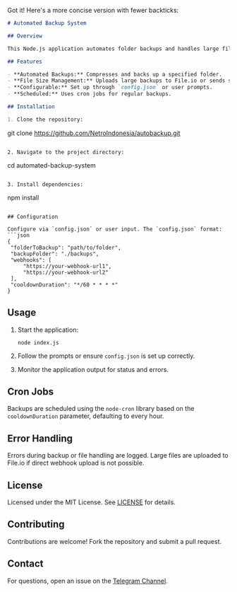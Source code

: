 Got it! Here's a more concise version with fewer backticks:

```markdown
# Automated Backup System

## Overview

This Node.js application automates folder backups and handles large files by uploading them to File.io or sending smaller files directly to a webhook. Configuration is flexible via JSON or user input, and backups are scheduled using cron jobs.

## Features

- **Automated Backups:** Compresses and backs up a specified folder.
- **File Size Management:** Uploads large backups to File.io or sends smaller ones directly to a webhook.
- **Configurable:** Set up through `config.json` or user prompts.
- **Scheduled:** Uses cron jobs for regular backups.

## Installation

1. Clone the repository:
   ```
   git clone https://github.com/NetroIndonesia/autobackup.git
   ```

2. Navigate to the project directory:
   ```
   cd automated-backup-system
   ```

3. Install dependencies:
   ```
   npm install
   ```

## Configuration

Configure via `config.json` or user input. The `config.json` format:
```json
{
    "folderToBackup": "path/to/folder",
    "backupFolder": "./backups",
    "webhooks": [
        "https://your-webhook-url1",
        "https://your-webhook-url2"
    ],
    "cooldownDuration": "*/60 * * * *"
}
```

## Usage

1. Start the application:
   ```
   node index.js
   ```

2. Follow the prompts or ensure `config.json` is set up correctly.

3. Monitor the application output for status and errors.

## Cron Jobs

Backups are scheduled using the `node-cron` library based on the `cooldownDuration` parameter, defaulting to every hour.

## Error Handling

Errors during backup or file handling are logged. Large files are uploaded to File.io if direct webhook upload is not possible.

## License

Licensed under the MIT License. See [LICENSE](LICENSE) for details.

## Contributing

Contributions are welcome! Fork the repository and submit a pull request.

## Contact

For questions, open an issue on the [Telegram Channel](https://t.me/htfgtps).
```
